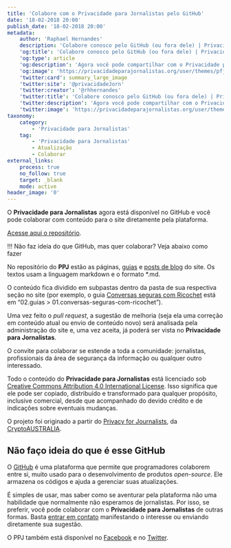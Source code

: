 ```yaml
---
title: 'Colabore com o Privacidade para Jornalistas pelo GitHub'
date: '18-02-2018 20:00'
publish_date: '18-02-2018 20:00'
metadata:
    author: 'Raphael Hernandes'
    description: 'Colabore conosco pelo GitHub (ou fora dele) | Privacidade para Jornalistas'
    'og:title': 'Colabore conosco pelo GitHub (ou fora dele) | Privacidade para Jornalistas'
    'og:type': article
    'og:description': 'Agora você pode compartilhar com o Privacidade para Jornalistas pelo GitHub. Não faz ideia do que é isso? Sem problemas! Há várias formas de contribuir :)'
    'og:image': 'https://privacidadeparajornalistas.org/user/themes/pfjbr/images/social.png'
    'twitter:card': summary_large_image
    'twitter:site': '@privacidadeJorn'
    'twitter:creator': '@rhhernandes'
    'twitter:title': 'Colabore conosco pelo GitHub (ou fora dele) | Privacidade para Jornalistas'
    'twitter:description': 'Agora você pode compartilhar com o Privacidade para Jornalistas pelo GitHub. Não faz ideia do que é isso? Sem problemas! Há várias formas de contribuir :)'
    'twitter:image': 'https://privacidadeparajornalistas.org/user/themes/pfjbr/images/social.png'
taxonomy:
    category:
        - 'Privacidade para Jornalistas'
    tag:
        - 'Privacidade para Jornalistas'
        - Atualização
        - Colaborar
external_links:
    process: true
    no_follow: true
    target: _blank
    mode: active
header_image: '0'
---
```


O **Privacidade para Jornalistas** agora está disponível no GitHub e você pode colaborar com conteúdo para o site diretamente pela plataforma.

[Acesse aqui o repositório](https://github.com/rhhernandes/privacidade-para-jornalistas).

!!! Não faz ideia do que GitHub, mas quer colaborar? Veja abaixo como fazer

No repositório do **PPJ** estão as páginas, [guias](https://privacidadeparajornalistas.org/guias) e [posts de blog](https://privacidadeparajornalistas.org/blog) do site. Os textos usam a linguagem markdown e o formato *.md. 

O conteúdo fica dividido em subpastas dentro da pasta de sua respectiva seção no site (por exemplo, o guia [Conversas seguras com Ricochet](https://privacidadeparajornalistas.org/guias/conversas-seguras-com-ricochet) está em “02.guias > 01.conversas-seguras-com-ricochet”). 

Uma vez feito o _pull request_, a sugestão de melhoria (seja ela uma correção em conteúdo atual ou envio de conteúdo novo) será analisada pela administração do site e, uma vez aceita, já poderá ser vista no **Privacidade para Jornalistas**.

O convite para colaborar se estende a toda a comunidade: jornalistas, profissionais da área de segurança da informação ou qualquer outro interessado. 

Todo o conteúdo do **Privacidade para Jornalistas** está licenciado sob [Creative Commons Attribution 4.0 International License](https://creativecommons.org/licenses/by/4.0/). Isso significa que ele pode ser copiado, distribuído e transformado para qualquer propósito, inclusive comercial, desde que acompanhado do devido crédito e de indicações sobre eventuais mudanças. 

O projeto foi originado a partir do [Privacy for Journalists](https://privacyforjournalists.org.au/), da [CryptoAUSTRALIA](https://cryptoaustralia.org.au/).

## Não faço ideia do que é esse GitHub

O [GitHub](https://github.com/) é uma plataforma que permite que programadores colaborem entre si, muito usado para o desenvolvimento de produtos _open-source_. Ele armazena os códigos e ajuda a gerenciar suas atualizações. 

É simples de usar, mas saber como se aventurar pela plataforma não uma habilidade que normalmente não esperamos de jornalistas. Por isso, se preferir, você pode colaborar com o **Privacidade para Jornalistas** de outras formas. Basta [entrar em contato](mailto:contato@privacidadeparajornalistas.org) manifestando o interesse ou enviando diretamente sua sugestão.

O PPJ também está disponível no [Facebook](https://www.facebook.com/privacidadeparajornalistas/) e no [Twitter](https://twitter.com/privacidadeJorn/).